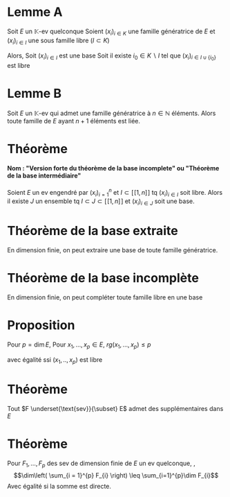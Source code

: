 # Lemme A
Soit $E$ un $\mathbb{K}$-ev quelconque
Soient $(x_{i})_{i \in K}$ une famille génératrice de $E$ et
$(x_{i})_{i \in I}$ une sous famille libre ($I \subset K$)

Alors, 
Soit $(x_{i})_{i \in I}$ est une base
Soit il existe $i_{0} \in K \backslash I$ tel que $(x_{i})_{i \in I \cup \{i_{0}\}}$ est libre

# Lemme B
Soit $E$ un $\mathbb{K}$-ev qui admet une famille génératrice à $n \in \mathbb{N}$ éléments. 
Alors toute famille de $E$ ayant $n+1$ éléments est liée. 

# Théorème
#### Nom : "Version forte du théorème de la base incomplete" ou "Théorème de la base intermédiaire"

Soient $E$ un ev engendré par $(x_{i})_{i =1}^{n}$
et $I \subset [\![1, n]\!]$ tq $(x_{i})_{i \in I}$ soit libre. 
Alors il existe $J$ un ensemble tq $I \subset J \subset [\![1, n]\!]$ et $(x_{i})_{i \in J}$ soit une base. 

# Théorème de la base extraite
En dimension finie, on peut extraire une base de toute famille génératrice. 

# Théorème de la base incomplète
En dimension finie, on peut compléter toute famille libre en une base

# Proposition
Pour $p = \dim E$, 
Pour $x_{1}, \dots, x_{p} \in E$, 
$rg(x_{1}, \dots, x_{p}) \leq p$

avec égalité ssi
$(x_{1}, .., x_{p})$ est libre

# Théorème
Tout $F \underset{\text{sev}}{\subset} E$ admet des supplémentaires dans $E$

# Théorème
Pour $F_{1}, \dots, F_{p}$ des sev de dimension finie de $E$ un ev quelconque, ,
$$\dim\left( \sum_{i = 1}^{p} F_{i} \right) \leq \sum_{i=1}^{p}\dim F_{i}$$
Avec égalité si la somme est directe.
